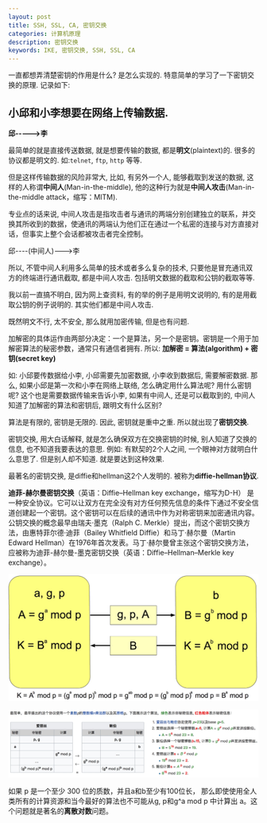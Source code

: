 ```yaml
---
layout: post
title: SSH, SSL, CA, 密钥交换
categories: 计算机原理
description: 密钥交换
keywords: IKE, 密钥交换, SSH, SSL, CA
---
```


一直都想弄清楚密钥的作用是什么? 是怎么实现的. 特意简单的学习了一下密钥交换的原理. 记录如下:

## 小邱和小李想要在网络上传输数据. 

**邱----->李**

最简单的就是直接传送数据, 就是想要传输的数据, 都是**明文**(plaintext)的. 很多的协议都是明文的. 如:`telnet`, `ftp`, `http` 等等. 

但是这样传输数据的风险非常大, 比如, 有另外一个人, 能够截取到发送的数据, 这样的人称谓**中间人**(Man-in-the-middle), 他的这种行为就是**中间人攻击**(Man-in-the-middle attack，缩写：MITM).

专业点的话来说, 中间人攻击是指攻击者与通讯的两端分别创建独立的联系，并交换其所收到的数据，使通讯的两端认为他们正在通过一个私密的连接与对方直接对话，但事实上整个会话都被攻击者完全控制。

邱----(中间人)--->李

所以, 不管中间人利用多么简单的技术或者多么复杂的技术, 只要他是冒充通讯双方的终端进行通讯截取, 都是中间人攻击. 包括明文数据的截取和公钥的截取等等. 

我以前一直搞不明白, 因为网上查资料, 有的举的例子是用明文说明的, 有的是用截取公钥的例子说明的. 其实他们都是中间人攻击. 



既然明文不行, 太不安全, 那么就用加密传输, 但是也有问题. 

加解密的具体运作由两部分决定：一个是算法，另一个是密钥。密钥是一个用于加解密算法的秘密参数，通常只有通信者拥有.
所以: **加解密 = 算法(algorithm) + 密钥(secret key)**

如: 小邱要传数据给小李, 小邱需要先加密数据, 小李收到数据后, 需要解密数据. 那么, 如果小邱是第一次和小李在网络上联络, 怎么确定用什么算法呢? 用什么密钥呢? 这个也是需要数据传输来告诉小李, 如果有中间人, 还是可以截取到的, 中间人知道了加解密的算法和密钥后, 跟明文有什么区别? 

算法是有限的, 密钥是无限的. 因此, 密钥就是重中之重. 所以就出现了**密钥交换**.

密钥交换, 用大白话解释, 就是怎么确保双方在交换密钥的时候, 别人知道了交换的信息, 也不知道我要表达的意思. 例如: 有默契的2个人之间, 一个眼神对方就明白什么意思了. 但是别人却不知道. 就是要达到这种效果. 

最著名的密钥交换, 是diffie和hellman这2个人发明的. 被称为**diffie-hellman协议**. 

**迪菲-赫尔曼密钥交换**（英语：Diffie–Hellman key exchange，缩写为D-H） 是一种安全协议。它可以让双方在完全没有对方任何预先信息的条件下通过不安全信道创建起一个密钥。这个密钥可以在后续的通讯中作为对称密钥来加密通讯内容。公钥交换的概念最早由瑞夫·墨克（Ralph C. Merkle）提出，而这个密钥交换方法，由惠特菲尔德·迪菲（Bailey Whitfield Diffie）和马丁·赫尔曼（Martin Edward Hellman）在1976年首次发表。马丁·赫尔曼曾主张这个密钥交换方法，应被称为迪菲-赫尔曼-墨克密钥交换（英语：Diffie–Hellman–Merkle key exchange）。

![](/images/posts/14903657782556.jpg)

![](/images/posts/14903660760754.jpg)

如果 p 是一个至少 300 位的质数，并且a和b至少有100位长， 那么即使使用全人类所有的计算资源和当今最好的算法也不可能从g, p和g^a mod p 中计算出 a。这个问题就是著名的**离散对数**问题。





